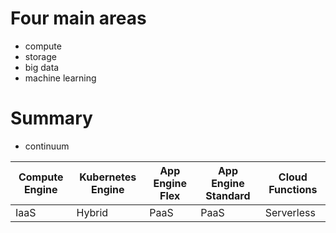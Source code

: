 # Four main areas
* compute
* storage
* big data
* machine learning

# Summary
* continuum

| Compute Engine | Kubernetes Engine | App Engine Flex | App Engine Standard | Cloud Functions |
| --- | --- | --- | --- | --- |
| IaaS | Hybrid | PaaS | PaaS | Serverless |
